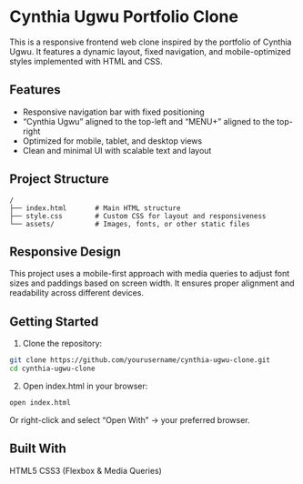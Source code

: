 #  Cynthia Ugwu Portfolio Clone

This is a responsive frontend web clone inspired by the portfolio of Cynthia Ugwu. It features a dynamic layout, fixed navigation, and mobile-optimized styles implemented with HTML and CSS.

## Features

*  Responsive navigation bar with fixed positioning
*  “Cynthia Ugwu” aligned to the top-left and “MENU+” aligned to the top-right
*  Optimized for mobile, tablet, and desktop views
*  Clean and minimal UI with scalable text and layout

## Project Structure

```
/
├── index.html       # Main HTML structure
├── style.css        # Custom CSS for layout and responsiveness
└── assets/          # Images, fonts, or other static files
```

## Responsive Design

This project uses a mobile-first approach with media queries to adjust font sizes and paddings based on screen width. It ensures proper alignment and readability across different devices.

## Getting Started

1. Clone the repository:

```bash
git clone https://github.com/yourusername/cynthia-ugwu-clone.git
cd cynthia-ugwu-clone
```

2. Open index.html in your browser:

```bash
open index.html
```

Or right-click and select “Open With” → your preferred browser.

##  Built With
  HTML5
  CSS3 (Flexbox & Media Queries)
